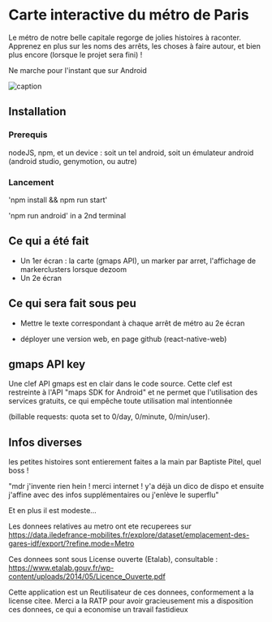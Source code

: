# Carte interactive du métro de Paris

Le métro de notre belle capitale regorge de jolies histoires à raconter. Apprenez en plus sur les noms des arrêts, les choses à faire autour, et bien plus encore (lorsque le projet sera fini) !

Ne marche pour l'instant que sur Android

![caption](pyscripts_and_misc/demo_20jan.gif)
  
  
  
## Installation

### Prerequis

nodeJS, npm, et un device : soit un tel android, soit un émulateur android (android studio, genymotion, ou autre)

### Lancement

'npm install && npm run start'

'npm run android' in a 2nd terminal

## Ce qui a été fait
- Un 1er écran : la carte (gmaps API), un marker par arret, l'affichage de markerclusters lorsque dezoom
- Un 2e écran

## Ce qui sera fait sous peu

- Mettre le texte correspondant à chaque arrêt de métro au 2e écran

- déployer une version web, en page github (react-native-web)

## gmaps API key

Une clef API gmaps est en clair dans le code source. Cette clef est restreinte à l'API "maps SDK for Android" et ne permet que l'utilisation des services gratuits, ce qui empêche toute utilisation mal intentionnée

(billable requests: quota set to 0/day, 0/minute, 0/min/user).

## Infos diverses

les petites histoires sont entierement faites a la main par Baptiste Pitel, quel boss !

"mdr j'invente rien hein ! merci internet ! y'a déjà un dico de dispo et ensuite j'affine avec des infos supplémentaires ou j'enlève le superflu" 

Et en plus il est modeste...

Les donnees relatives au metro ont ete recuperees sur https://data.iledefrance-mobilites.fr/explore/dataset/emplacement-des-gares-idf/export/?refine.mode=Metro

Ces donnees sont sous License ouverte (Etalab), consultable : https://www.etalab.gouv.fr/wp-content/uploads/2014/05/Licence_Ouverte.pdf

Cette application est un Reutilisateur de ces donnees, conformement a la license citee. Merci a la RATP pour avoir gracieusement mis a disposition ces donnees, ce qui a economise un travail fastidieux